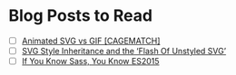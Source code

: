 # Blog Posts to Read

- [ ] [Animated SVG vs GIF [CAGEMATCH]](https://sarasoueidan.com/blog/svg-vs-gif/)
- [ ] [SVG Style Inheritance and the ‘Flash Of Unstyled SVG’](https://sarasoueidan.com//blog/svg-style-inheritance-and-FOUSVG/)  
- [ ] [If You Know Sass, You Know ES2015](http://una.im/sass-es2015)